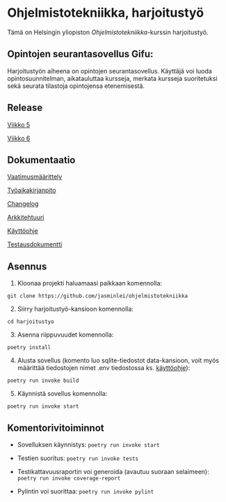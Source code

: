 # Ohjelmistotekniikka, harjoitustyö

Tämä on Helsingin yliopiston _Ohjelmistotekniikka_-kurssin harjoitustyö.

## Opintojen seurantasovellus Gifu:

Harjoitustyön aiheena on opintojen seurantasovellus. Käyttäjä voi luoda opintosuunnitelman, aikatauluttaa kursseja, merkata kursseja suoritetuksi sekä seurata tilastoja opintojensa etenemisestä.

## Release

[Viikko 5](https://github.com/jasminlei/ohjelmistotekniikka/releases/tag/viikko5)

[Viikko 6](https://github.com/jasminlei/ohjelmistotekniikka/releases/tag/viikko6)

## Dokumentaatio

[Vaatimusmäärittely](https://github.com/jasminlei/ohjelmistotekniikka/blob/main/harjoitustyo/dokumentaatio/vaatimusmaarittely.md)

[Työaikakirjanpito](https://github.com/jasminlei/ohjelmistotekniikka/blob/main/harjoitustyo/dokumentaatio/tuntikirjanpito.md)

[Changelog](https://github.com/jasminlei/ohjelmistotekniikka/blob/main/harjoitustyo/dokumentaatio/changelog.md)

[Arkkitehtuuri](https://github.com/jasminlei/ohjelmistotekniikka/blob/main/harjoitustyo/dokumentaatio/arkkitehtuuri.md)

[Käyttöohje](https://github.com/jasminlei/ohjelmistotekniikka/blob/main/harjoitustyo/dokumentaatio/kayttoohje.md)

[Testausdokumentti](https://github.com/jasminlei/ohjelmistotekniikka/blob/main/harjoitustyo/dokumentaatio/testaus.md)

## Asennus

1. Kloonaa projekti haluamaasi paikkaan komennolla:

```
git clone https://github.com/jasminlei/ohjelmistotekniikka
```

2. Siirry harjoitustyö-kansioon komennolla:

```
cd harjoitustyo
```

3. Asenna riippuvuudet komennolla:

```
poetry install
```

4. Alusta sovellus (komento luo sqlite-tiedostot data-kansioon, voit myös määrittää tiedostojen nimet .env tiedostossa ks. [käyttöohje](https://github.com/jasminlei/ohjelmistotekniikka/blob/main/harjoitustyo/dokumentaatio/kayttoohje.md)):

```
poetry run invoke build
```

5. Käynnistä sovellus komennolla:

```
poetry run invoke start
```

## Komentorivitoiminnot

- Sovelluksen käynnistys: `poetry run invoke start`

- Testien suoritus: `poetry run invoke tests`

- Testikattavuusraportin voi generoida (avautuu suoraan selaimeen): `poetry run invoke coverage-report`

- Pylintin voi suorittaa: `poetry run invoke pylint`

